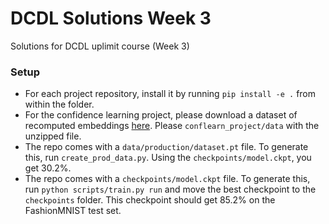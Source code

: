 # DCDL Solutions Week 3
Solutions for DCDL uplimit course (Week 3)

### Setup

- For each project repository, install it by running `pip install -e .` from within the folder.
- For the confidence learning project, please download a dataset of recomputed embeddings [here](https://drive.google.com/file/d/12UtQMwfSgm4FpXSFZvLDNLO8VGxzCPYq/view?usp=sharing). Please `conflearn_project/data` with the unzipped file.
- The repo comes with a `data/production/dataset.pt` file. To generate this, run `create_prod_data.py`. Using the `checkpoints/model.ckpt`, you get 30.2%.
- The repo comes with a `checkpoints/model.ckpt` file. To generate this, run `python scripts/train.py run` and move the best checkpoint to the `checkpoints` folder. This checkpoint should get 85.2% on the FashionMNIST test set.

